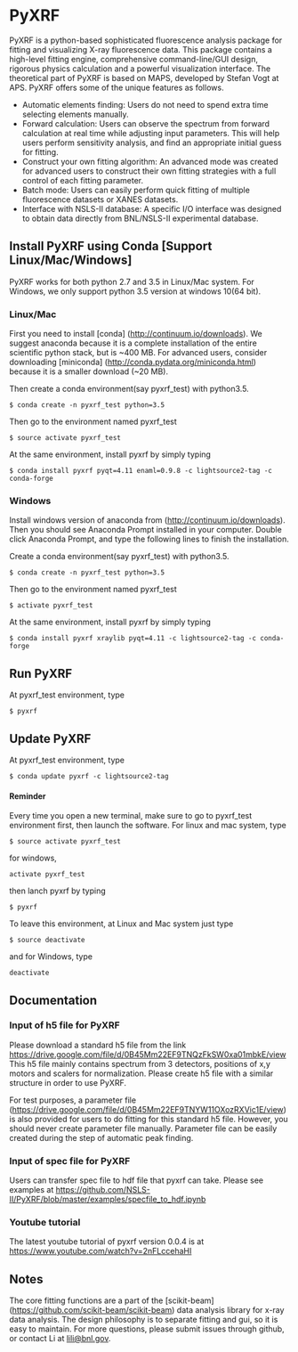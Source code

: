 # PyXRF

PyXRF is a python-based sophisticated fluorescence analysis package for
fitting and visualizing X-ray fluorescence data. This package contains a
high-level fitting engine, comprehensive command-line/GUI design, rigorous
physics calculation and a powerful visualization interface. The theoretical
part of PyXRF is based on MAPS, developed by Stefan Vogt at APS. PyXRF offers
some of the unique features as follows.
- Automatic elements finding: Users do not need to spend extra time selecting
  elements manually.
- Forward calculation: Users can observe the spectrum from forward calculation
  at real time while adjusting input parameters. This will help users perform
  sensitivity analysis, and find an appropriate initial guess for fitting.
- Construct your own fitting algorithm: An advanced mode was created for
  advanced users to construct their own fitting strategies with a full
  control of each fitting parameter.
- Batch mode: Users can easily perform quick fitting of multiple fluorescence
  datasets or XANES datasets.
- Interface with NSLS-II database: A specific I/O interface was designed to
   obtain data directly from BNL/NSLS-II experimental database.

## Install PyXRF using Conda [Support Linux/Mac/Windows]
PyXRF works for both python 2.7 and 3.5 in Linux/Mac system. For Windows, we only support python 3.5 version at windows 10(64 bit).

### Linux/Mac
First you need to install [conda] (http://continuum.io/downloads). We suggest
anaconda because it is a complete installation of the entire scientific python
stack, but is ~400 MB.  For advanced users, consider downloading [miniconda]
(http://conda.pydata.org/miniconda.html) because it is a smaller download (~20 MB).

Then create a conda environment(say pyxrf_test) with python3.5.
```
$ conda create -n pyxrf_test python=3.5
```
Then go to the environment named pyxrf_test
```
$ source activate pyxrf_test
```
At the same environment, install pyxrf by simply typing
```
$ conda install pyxrf pyqt=4.11 enaml=0.9.8 -c lightsource2-tag -c conda-forge
```

### Windows
Install windows version of anaconda from (http://continuum.io/downloads).
Then you should see Anaconda Prompt installed in your computer. Double click Anaconda Prompt, and type the following lines to finish the installation.

Create a conda environment(say pyxrf_test) with python3.5.
```
$ conda create -n pyxrf_test python=3.5
```
Then go to the environment named pyxrf_test
```
$ activate pyxrf_test
```
At the same environment, install pyxrf by simply typing
```
$ conda install pyxrf xraylib pyqt=4.11 -c lightsource2-tag -c conda-forge
```

## Run PyXRF
At pyxrf_test environment, type
```
$ pyxrf
```

## Update PyXRF
At pyxrf_test environment, type
```
$ conda update pyxrf -c lightsource2-tag
```

#### Reminder
Every time you open a new terminal, make sure to go to pyxrf_test environment first, then launch the software. For linux and mac system, type
```
$ source activate pyxrf_test
```
for windows,
```
activate pyxrf_test        
```
then lanch pyxrf by typing
```
$ pyxrf
```

To leave this environment, at Linux and Mac system just type
```
$ source deactivate
```
and for Windows, type
```
deactivate          
```

## Documentation


### Input of h5 file for PyXRF
Please download a standard h5 file from the link
https://drive.google.com/file/d/0B45Mm22EF9TNQzFkSW0xa01mbkE/view
This h5 file mainly contains spectrum from 3 detectors, positions of x,y motors and scalers for normalization. Please create h5 file with a similar structure in order to use PyXRF.

For test purposes, a parameter file (https://drive.google.com/file/d/0B45Mm22EF9TNYW11OXozRXVic1E/view) is also provided for users to do fitting for this standard h5 file. However, you should never create parameter file manually. Parameter file can be easily created during the step of automatic peak finding.

### Input of spec file for PyXRF
Users can transfer spec file to hdf file that pyxrf can take. Please see examples at https://github.com/NSLS-II/PyXRF/blob/master/examples/specfile_to_hdf.ipynb

### Youtube tutorial
The latest youtube tutorial of pyxrf version 0.0.4 is at https://www.youtube.com/watch?v=2nFLccehaHI


## Notes

The core fitting functions are a part of the [scikit-beam]
(https://github.com/scikit-beam/scikit-beam) data analysis library for x-ray data analysis.
The design philosophy is to separate fitting and gui, so it is easy to maintain.
For more questions, please submit issues through github, or contact Li at lili@bnl.gov.
